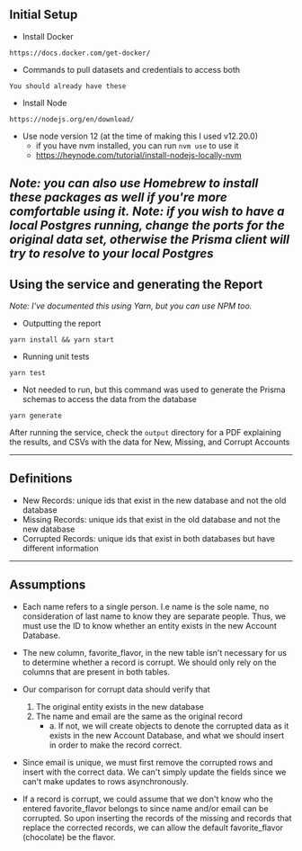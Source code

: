 ## Initial Setup

- Install Docker
```
https://docs.docker.com/get-docker/
```

- Commands to pull datasets and credentials to access both
```
You should already have these
```

- Install Node
```
https://nodejs.org/en/download/
```

- Use node version 12 (at the time of making this I used v12.20.0)
    - if you have nvm installed, you can run `nvm use` to use it
    - https://heynode.com/tutorial/install-nodejs-locally-nvm

*Note: you can also use Homebrew to install these packages as well if you're more comfortable using it.*
*Note: if you wish to have a local Postgres running, change the ports for the original data set, otherwise the Prisma client will try to resolve to your local Postgres*
---

## Using the service and generating the Report

*Note: I've documented this using Yarn, but you can use NPM too.*
- Outputting the report
```
yarn install && yarn start
```

- Running unit tests
```
yarn test
```

- Not needed to run, but this command was used to generate the Prisma schemas to access the data from the database
```
yarn generate
```

After running the service, check the `output` directory for a PDF explaining the results, and CSVs with the data for New, Missing, and Corrupt Accounts

---

## Definitions
- New Records: unique ids that exist in the new database and not the old database
- Missing Records: unique ids that exist in the old database and not the new database
- Corrupted Records: unique ids that exist in both databases but have different information

---

## Assumptions

- Each name refers to a single person. I.e name is the sole name, no consideration of last name to know they are separate people. Thus, we must use the ID to know whether an entity exists in the new Account Database.

- The new column, favorite_flavor, in the new table isn't necessary for us to determine whether a record is corrupt. We should only rely on the columns that are present in both tables.

- Our comparison for corrupt data should verify that
    1. The original entity exists in the new database
    2. The name and email are the same as the original record
        - a. If not, we will create objects to denote the corrupted data as it exists in the new Account Database, and what we should insert in order to make the record correct.

- Since email is unique, we must first remove the corrupted rows and insert with the correct data. We can't simply update the fields since we can't make updates to rows asynchronously.

- If a record is corrupt, we could assume that we don't know who the entered favorite_flavor belongs to since name and/or email can be corrupted. So upon inserting the records of the missing and records that replace the corrected records, we can allow the default favorite_flavor (chocolate) be the flavor.
